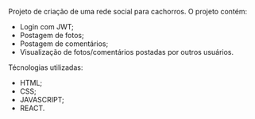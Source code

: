 Projeto de criação de uma rede social para cachorros.
O projeto contém:

- Login com JWT;
- Postagem de fotos;
- Postagem de comentários;
- Visualização de fotos/comentários postadas por outros usuários.

Técnologias utilizadas:

- HTML;
- CSS;
- JAVASCRIPT;
- REACT.

